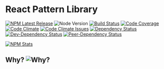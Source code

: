 # React Pattern Library

[![NPM Latest Release][npm-image]][npm-url]
![Node Version][node-version-image]
[![Build Status][build-image]][build-url]
[![Code Coverage][coverage-image]][coverage-url]
[![Code Climate][code-climate-image]][code-climate-url]
[![Code Climate Issues][code-climate-issues-image]][code-climate-issues-url]
[![Dependency Status][dependency-image]][dependency-url]
[![Dev-Dependency Status][dev-dependency-image]][dev-dependency-url]
[![Peer-Dependency Status][peer-dependency-image]][peer-dependency-url]

[![NPM Stats][npm-stats-image]][npm-url]

[npm-image]: https://badge.fury.io/js/react-pattern-library.svg
[npm-stats-image]: https://nodei.co/npm/react-pattern-library.png?downloads=true&downloadRank=true&stars=true
[npm-url]: https://www.npmjs.com/package/react-pattern-library
[node-version-image]: https://img.shields.io/node/v/react-pattern-library.svg
[build-image]: https://travis-ci.org/rusty1s/react-pattern-library.svg?branch=master
[build-url]: https://travis-ci.org/rusty1s/react-pattern-library
[coverage-image]: https://img.shields.io/codecov/c/github/rusty1s/react-pattern-library.svg
[coverage-url]: https://codecov.io/github/rusty1s/react-pattern-library?branch=master
[code-climate-image]: https://codeclimate.com/github/rusty1s/react-pattern-library/badges/gpa.svg
[code-climate-url]: https://codeclimate.com/github/rusty1s/react-pattern-library
[code-climate-issues-image]: https://codeclimate.com/github/rusty1s/react-pattern-library/badges/issue_count.svg
[code-climate-issues-url]: https://codeclimate.com/github/rusty1s/react-pattern-library/issues
[dependency-image]: https://david-dm.org/rusty1s/react-pattern-library.svg
[dependency-url]: https://david-dm.org/rusty1s/react-pattern-library
[dev-dependency-image]: https://david-dm.org/rusty1s/react-pattern-library/dev-status.svg
[dev-dependency-url]: https://david-dm.org/rusty1s/react-pattern-library?type=dev
[peer-dependency-image]: https://david-dm.org/rusty1s/react-pattern-library/peer-status.svg
[peer-dependency-url]: https://david-dm.org/rusty1s/react-pattern-library?type=peer

## Why? ![Why?][why]

[why]: https://img.shields.io/badge/start%20with-why%3F-brightgreen.svg
